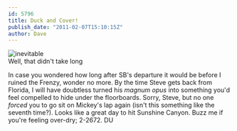```yaml
---
id: 5796
title: Duck and Cover!
publish_date: "2011-02-07T15:10:15Z"
author: Dave
---
```

![inevitable](http://www.flagstafffrenzy.org/wp-content/uploads/2011/02/train_wreck.jpg)  
Well, that didn't take long

In case you wondered how long after SB's departure it would be before I ruined the Frenzy, wonder no more. By the time Steve gets back from Florida, I will have doubtless turned his _magnum opus_ into something you'd feel compelled to hide under the floorboards. Sorry, Steve, but no one _forced_ you to go sit on Mickey's lap again (isn't this something like the seventh time?). Looks like a great day to hit Sunshine Canyon. Buzz me if you're feeling over-dry; 2-2672. DU
